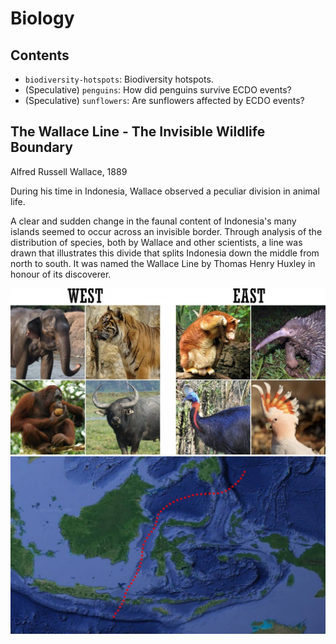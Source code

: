 # Biology

## Contents

- `biodiversity-hotspots`: Biodiversity hotspots.
- (Speculative) `penguins`: How did penguins survive ECDO events?
- (Speculative) `sunflowers`: Are sunflowers affected by ECDO events?

## The Wallace Line - The Invisible Wildlife Boundary

Alfred Russell Wallace, 1889

During his time in Indonesia, Wallace observed a peculiar division in animal life.

A clear and sudden change in the faunal content of Indonesia's many islands seemed to occur across an invisible border. Through analysis of the distribution of species, both by Wallace and other scientists, a line was drawn that illustrates this divide that splits Indonesia down the middle from north to south. It was named the Wallace Line by Thomas Henry Huxley in honour of its discoverer.

![](img/wallace-line1.jpg)
![](img/wallace-line2.jpg)